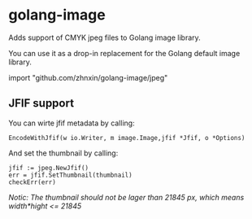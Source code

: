 golang-image
============

Adds support of CMYK jpeg files to Golang image library.

You can use it as a drop-in replacement for the Golang default image library.

import "github.com/zhnxin/golang-image/jpeg"

## JFIF support

You can wirte jfif metadata by calling:

    EncodeWithJfif(w io.Writer, m image.Image,jfif *Jfif, o *Options)

And set the thumbnail by calling:

    jfif := jpeg.NewJfif()
    err = jfif.SetThumbnail(thumbnail)
    checkErr(err)

_Notic: The thumbnail should not be lager than 21845 px, which means width*hight <= 21845_
